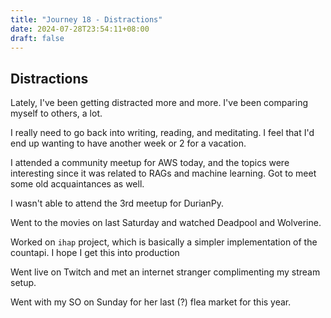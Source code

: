 ```yaml
---
title: "Journey 18 - Distractions"
date: 2024-07-28T23:54:11+08:00
draft: false
---
```



## Distractions

Lately, I've been getting distracted more and more. I've been comparing myself to others, a lot.

I really need to go back into writing, reading, and meditating. I feel that I'd end up wanting to
have another week or 2 for a vacation.

I attended a community meetup for AWS today, and the topics were interesting since it was related to
RAGs and machine learning. Got to meet some old acquaintances as well.

I wasn't able to attend the 3rd meetup for DurianPy.

Went to the movies on last Saturday and watched Deadpool and Wolverine.

Worked on `ihap` project, which is basically a simpler implementation of the countapi. I hope I get
this into production

Went live on Twitch and met an internet stranger complimenting my stream setup.

Went with my SO on Sunday for her last (?) flea market for this year.
